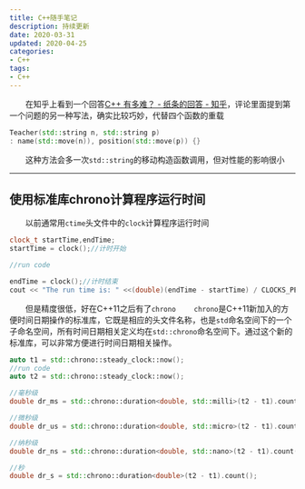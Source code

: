 ```yaml
---
title: C++随手笔记
description: 持续更新
date: 2020-03-31 
updated: 2020-04-25
categories:
- C++
tags:
- C++
---
```


&emsp;&emsp;在知乎上看到一个回答[C++ 有多难？ - 纸条的回答 - 知乎](https://www.zhihu.com/question/30196513/answer/563560938)，评论里面提到第一个问题的另一种写法，确实比较巧妙，代替四个函数的重载
```cpp
Teacher(std::string n, std::string p)
: name(std::move(n)), position(std::move(p)) {}
```
&emsp;&emsp;这种方法会多一次`std::string`的移动构造函数调用，但对性能的影响很小

***

## 使用标准库chrono计算程序运行时间
&emsp;&emsp;以前通常用`ctime`头文件中的`clock`计算程序运行时间
```cpp
clock_t startTime,endTime;
startTime = clock();//计时开始

//run code

endTime = clock();//计时结束
cout << "The run time is: " <<(double)(endTime - startTime) / CLOCKS_PER_SEC << "s" << endl;
```
&emsp;&emsp;但是精度很低，好在C++11之后有了`chrono`
&emsp;&emsp;`chrono`是C++11新加入的方便时间日期操作的标准库，它既是相应的头文件名称，也是`std`命名空间下的一个子命名空间，所有时间日期相关定义均在`std::chrono`命名空间下。通过这个新的标准库，可以非常方便进行时间日期相关操作。
```cpp
auto t1 = std::chrono::steady_clock::now();
//run code
auto t2 = std::chrono::steady_clock::now();

//毫秒级
double dr_ms = std::chrono::duration<double, std::milli>(t2 - t1).count();

//微秒级
double dr_us = std::chrono::duration<double, std::micro>(t2 - t1).count();

//纳秒级
double dr_ns = std::chrono::duration<double, std::nano>(t2 - t1).count();

//秒
double dr_s = std::chrono::duration<double>(t2 - t1).count();
```
